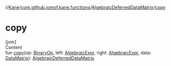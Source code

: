 //[Kane](../../index.md)/[com.github.jomof.kane.functions](../index.md)/[AlgebraicDeferredDataMatrix](index.md)/[copy](copy.md)



# copy  
[jvm]  
Content  
fun [copy](copy.md)(op: [BinaryOp](../../com.github.jomof.kane/-binary-op/index.md), left: [AlgebraicExpr](../../com.github.jomof.kane/-algebraic-expr/index.md), right: [AlgebraicExpr](../../com.github.jomof.kane/-algebraic-expr/index.md), data: [DataMatrix](../../com.github.jomof.kane/-data-matrix/index.md)): [AlgebraicDeferredDataMatrix](index.md)  



